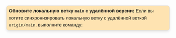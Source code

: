 <span style="width: 100%; border-collapse: collapse; font-family: Arial, sans-serif; font-size: 15px; text-align: left; padding: 5px 7px; background-color: rgba(255, 165, 0, 0.3); border-radius: 8px; overflow: hidden; box-shadow: 0 4px 8px rgba(0, 0, 0, 0.1); border: 1px solid #d6d8db; line-height: 1.5; display: block; margin-bottom: 30px; margin-top: 8px;
">**Обновите локальную ветку `main` с удалённой версии:**
Если вы хотите синхронизировать локальную ветку с удалённой веткой `origin/main`, выполните команду:
</span>